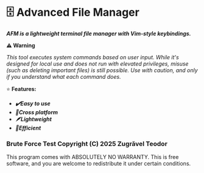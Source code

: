 # 🗄️ Advanced File Manager
***AFM is a lightweight terminal file manager with Vim-style keybindings.***

**⚠️ Warning**

*This tool executes system commands based on user input. While it's designed for local use and does not run with elevated privileges, misuse (such as deleting important files) is still possible. Use with caution, and only if you understand what each command does.*

⭐ **Features:**
- ***✔️Easy to use***
- ***🐧Cross platform***
- ***🪶Lightweight***
- ***📂Efficient***

### Brute Force Test  Copyright (C) 2025  Zugrăvel Teodor
This program comes with ABSOLUTELY NO WARRANTY.
This is free software, and you are welcome to redistribute it under certain conditions.
